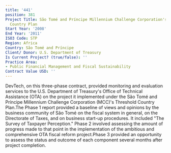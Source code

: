 ```yaml
---
title: '441'
position: 381
Project Title: São Tomé and Príncipe Millennium Challenge Corporation's (MCC's) Threshold
  Country Plan
Start Year: '2008'
End Year: '2011'
ISO3 Code: STP
Region: Africa
Country: São Tomé and Príncipe
Client/ Donor: U.S. Department of Treasury
Is Current Project? (true/false): ''
Practice Area:
- Public Financial Management and Fiscal Sustainability
Contract Value USD: ''
---
```


DevTech, on this three-phase contract, provided monitoring and evaluation services to the U.S. Department of Treasury's Office of Technical Assistance (OTA) on the project it implemented under the São Tomé and Príncipe Millennium Challenge Corporation (MCC)'s Threshold Country Plan.The Phase 1 report provided a baseline of views and opinions by the business community of São Tomé on the fiscal system in general, on the Directorate of Taxes, and on business start-up procedures. It included \"The Survey of Taxpayer Perception.\" Phase 2 involved assessing the amount of progress made to that point in the implementation of the ambitious and comprehensive OTA fiscal reform project.Phase 3 provided an opportunity to assess the status and outcome of each component several months after project completion.